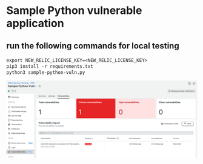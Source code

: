 # Sample Python vulnerable application

## run the following commands for local testing

```
export NEW_RELIC_LICENSE_KEY=<NEW_RELIC_LICENSE_KEY>
pip3 install -r requirements.txt
python3 sample-python-vuln.py
```

![](./new-relic-vulnerability-management.png)